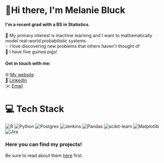 # 💫Hi there, I'm Melanie Bluck
#### I'm a recent grad with a BS in Statistics.
:game_die: My primary interest is machine learning and I want to mathematically model real-world probabilistic systems <br>
💡 I love discovering new problems that others haven't thought of <br>
:carrot: I have five guinea pigs! 
#### Get in touch with me: <br>
:globe_with_meridians: [My website](https://www.mywebsite.com)  <br>
:briefcase: [LinkedIn](https://www.linkedin.com) <br>
:envelope: [Email](https://www.myemail.com)  <br>

# 💻 Tech Stack
![R](https://img.shields.io/badge/r-%23276DC3.svg?style=for-the-badge&logo=r&logoColor=white) ![Python](https://img.shields.io/badge/python-3670A0?style=for-the-badge&logo=python&logoColor=ffdd54) ![Postgres](https://img.shields.io/badge/postgres-%23316192.svg?style=for-the-badge&logo=postgresql&logoColor=white) ![Jenkins](https://img.shields.io/badge/jenkins-%232C5263.svg?style=for-the-badge&logo=jenkins&logoColor=white) ![Pandas](https://img.shields.io/badge/pandas-%23150458.svg?style=for-the-badge&logo=pandas&logoColor=white) ![scikit-learn](https://img.shields.io/badge/scikit--learn-%23F7931E.svg?style=for-the-badge&logo=scikit-learn&logoColor=white) ![Matplotlib](https://img.shields.io/badge/Matplotlib-%23ffffff.svg?style=for-the-badge&logo=Matplotlib&logoColor=black) ![Jira](https://img.shields.io/badge/jira-%230A0FFF.svg?style=for-the-badge&logo=jira&logoColor=white)

### Here you can find my projects! 
Be sure to read about them [here](https://medium.com/@mbluck) first.
